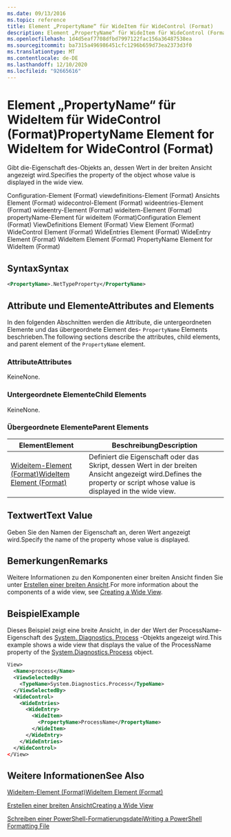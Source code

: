 ```yaml
---
ms.date: 09/13/2016
ms.topic: reference
title: Element „PropertyName“ für WideItem für WideControl (Format)
description: Element „PropertyName“ für WideItem für WideControl (Format)
ms.openlocfilehash: 1d4d5eaf7708dfbd7997122fac156a36487538ea
ms.sourcegitcommit: ba7315a496986451cfc1296b659d73ea2373d3f0
ms.translationtype: MT
ms.contentlocale: de-DE
ms.lasthandoff: 12/10/2020
ms.locfileid: "92665616"
---
```

# <a name="propertyname-element-for-wideitem-for-widecontrol-format"></a><span data-ttu-id="9d1ae-103">Element „PropertyName“ für WideItem für WideControl (Format)</span><span class="sxs-lookup"><span data-stu-id="9d1ae-103">PropertyName Element for WideItem for WideControl (Format)</span></span>

<span data-ttu-id="9d1ae-104">Gibt die-Eigenschaft des-Objekts an, dessen Wert in der breiten Ansicht angezeigt wird.</span><span class="sxs-lookup"><span data-stu-id="9d1ae-104">Specifies the property of the object whose value is displayed in the wide view.</span></span>

<span data-ttu-id="9d1ae-105">Configuration-Element (Format) viewdefinitions-Element (Format) Ansichts Element (Format) widecontrol-Element (Format) wideentries-Element (Format) wideentry-Element (Format) wideitem-Element (Format) propertyName-Element für wideitem (Format)</span><span class="sxs-lookup"><span data-stu-id="9d1ae-105">Configuration Element (Format) ViewDefinitions Element (Format) View Element (Format) WideControl Element (Format) WideEntries Element (Format) WideEntry Element (Format) WideItem Element (Format) PropertyName Element for WideItem (Format)</span></span>

## <a name="syntax"></a><span data-ttu-id="9d1ae-106">Syntax</span><span class="sxs-lookup"><span data-stu-id="9d1ae-106">Syntax</span></span>

```xml
<PropertyName>.NetTypeProperty</PropertyName>
```

## <a name="attributes-and-elements"></a><span data-ttu-id="9d1ae-107">Attribute und Elemente</span><span class="sxs-lookup"><span data-stu-id="9d1ae-107">Attributes and Elements</span></span>

<span data-ttu-id="9d1ae-108">In den folgenden Abschnitten werden die Attribute, die untergeordneten Elemente und das übergeordnete Element des- `PropertyName` Elements beschrieben.</span><span class="sxs-lookup"><span data-stu-id="9d1ae-108">The following sections describe the attributes, child elements, and parent element of the `PropertyName` element.</span></span>

### <a name="attributes"></a><span data-ttu-id="9d1ae-109">Attribute</span><span class="sxs-lookup"><span data-stu-id="9d1ae-109">Attributes</span></span>

<span data-ttu-id="9d1ae-110">Keine</span><span class="sxs-lookup"><span data-stu-id="9d1ae-110">None.</span></span>

### <a name="child-elements"></a><span data-ttu-id="9d1ae-111">Untergeordnete Elemente</span><span class="sxs-lookup"><span data-stu-id="9d1ae-111">Child Elements</span></span>

<span data-ttu-id="9d1ae-112">Keine</span><span class="sxs-lookup"><span data-stu-id="9d1ae-112">None.</span></span>

### <a name="parent-elements"></a><span data-ttu-id="9d1ae-113">Übergeordnete Elemente</span><span class="sxs-lookup"><span data-stu-id="9d1ae-113">Parent Elements</span></span>

|<span data-ttu-id="9d1ae-114">Element</span><span class="sxs-lookup"><span data-stu-id="9d1ae-114">Element</span></span>|<span data-ttu-id="9d1ae-115">Beschreibung</span><span class="sxs-lookup"><span data-stu-id="9d1ae-115">Description</span></span>|
|-------------|-----------------|
|[<span data-ttu-id="9d1ae-116">Wideitem-Element (Format)</span><span class="sxs-lookup"><span data-stu-id="9d1ae-116">WideItem Element (Format)</span></span>](./wideitem-element-for-widecontrol-format.md)|<span data-ttu-id="9d1ae-117">Definiert die Eigenschaft oder das Skript, dessen Wert in der breiten Ansicht angezeigt wird.</span><span class="sxs-lookup"><span data-stu-id="9d1ae-117">Defines the property or script whose value is displayed in the wide view.</span></span>|

## <a name="text-value"></a><span data-ttu-id="9d1ae-118">Textwert</span><span class="sxs-lookup"><span data-stu-id="9d1ae-118">Text Value</span></span>

<span data-ttu-id="9d1ae-119">Geben Sie den Namen der Eigenschaft an, deren Wert angezeigt wird.</span><span class="sxs-lookup"><span data-stu-id="9d1ae-119">Specify the name of the property whose value is displayed.</span></span>

## <a name="remarks"></a><span data-ttu-id="9d1ae-120">Bemerkungen</span><span class="sxs-lookup"><span data-stu-id="9d1ae-120">Remarks</span></span>

<span data-ttu-id="9d1ae-121">Weitere Informationen zu den Komponenten einer breiten Ansicht finden Sie unter [Erstellen einer breiten Ansicht](./creating-a-wide-view.md).</span><span class="sxs-lookup"><span data-stu-id="9d1ae-121">For more information about the components of a wide view, see [Creating a Wide View](./creating-a-wide-view.md).</span></span>

## <a name="example"></a><span data-ttu-id="9d1ae-122">Beispiel</span><span class="sxs-lookup"><span data-stu-id="9d1ae-122">Example</span></span>

<span data-ttu-id="9d1ae-123">Dieses Beispiel zeigt eine breite Ansicht, in der der Wert der ProcessName-Eigenschaft des [System. Diagnostics. Process](/dotnet/api/System.Diagnostics.Process) -Objekts angezeigt wird.</span><span class="sxs-lookup"><span data-stu-id="9d1ae-123">This example shows a wide view that displays the value of the ProcessName property of the [System.Diagnostics.Process](/dotnet/api/System.Diagnostics.Process) object.</span></span>

```xml
View>
  <Name>process</Name>
  <ViewSelectedBy>
    <TypeName>System.Diagnostics.Process</TypeName>
  </ViewSelectedBy>
  <WideControl>
    <WideEntries>
      <WideEntry>
        <WideItem>
          <PropertyName>ProcessName</PropertyName>
        </WideItem>
      </WideEntry>
    </WideEntries>
  </WideControl>
</View>

```

## <a name="see-also"></a><span data-ttu-id="9d1ae-124">Weitere Informationen</span><span class="sxs-lookup"><span data-stu-id="9d1ae-124">See Also</span></span>

[<span data-ttu-id="9d1ae-125">Wideitem-Element (Format)</span><span class="sxs-lookup"><span data-stu-id="9d1ae-125">WideItem Element (Format)</span></span>](./wideitem-element-for-widecontrol-format.md)

[<span data-ttu-id="9d1ae-126">Erstellen einer breiten Ansicht</span><span class="sxs-lookup"><span data-stu-id="9d1ae-126">Creating a Wide View</span></span>](./creating-a-wide-view.md)

[<span data-ttu-id="9d1ae-127">Schreiben einer PowerShell-Formatierungsdatei</span><span class="sxs-lookup"><span data-stu-id="9d1ae-127">Writing a PowerShell Formatting File</span></span>](./writing-a-powershell-formatting-file.md)
